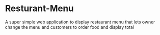 # Resturant-Menu
A super simple web application to display restaurant menu that lets owner change the menu and customers to order food and display total
